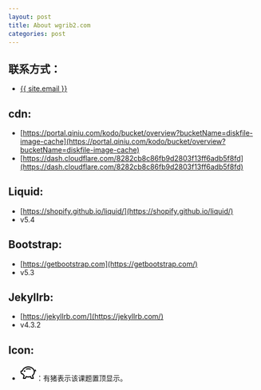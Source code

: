 ```yaml
---
layout: post
title: About wgrib2.com
categories: post
---
```


## 联系方式：
 - <a class="u-email" href="mailto:{{ site.email }}">{{ site.email }}</a>

## cdn:
 - [https://portal.qiniu.com/kodo/bucket/overview?bucketName=diskfile-image-cache](https://portal.qiniu.com/kodo/bucket/overview?bucketName=diskfile-image-cache)
 - [https://dash.cloudflare.com/8282cb8c86fb9d2803f13ff6adb5f8fd](https://dash.cloudflare.com/8282cb8c86fb9d2803f13ff6adb5f8fd)

## Liquid:
  - [https://shopify.github.io/liquid/](https://shopify.github.io/liquid/)
  - v5.4

## Bootstrap:
 - [https://getbootstrap.com](https://getbootstrap.com/)
 - v5.3

## Jekyllrb:
 - [https://jekyllrb.com/](https://jekyllrb.com/)
 - v4.3.2

## Icon:
- <img src="/assets/piggy.svg" class="fw-bold text-danger" title="该课题已置顶">：有猪表示该课题置顶显示。